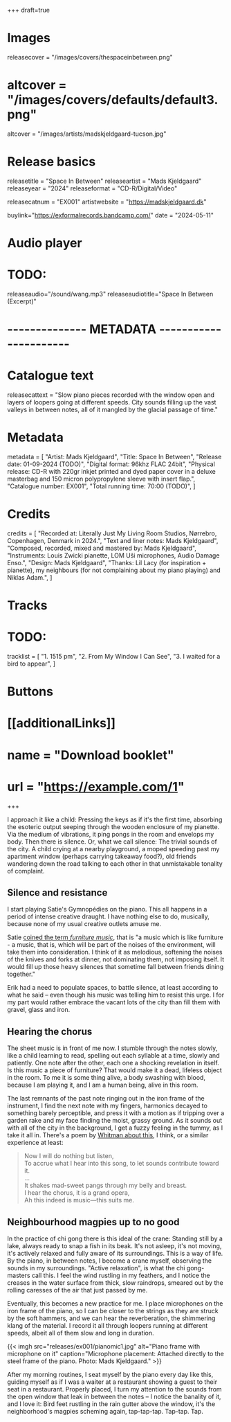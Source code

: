 +++
draft=true

# Images
releasecover = "/images/covers/thespaceinbetween.png"
# altcover = "/images/covers/defaults/default3.png"
altcover = "/images/artists/madskjeldgaard-tucson.jpg"

# Release basics
releasetitle = "Space In Between"
releaseartist = "Mads Kjeldgaard"
releaseyear = "2024"
releaseformat = "CD-R/Digital/Video"

releasecatnum = "EX001"
artistwebsite = "https://madskjeldgaard.dk"

buylink="https://exformalrecords.bandcamp.com/"
date = "2024-05-11"

# Audio player
# TODO:
releaseaudio="/sound/wang.mp3"
releaseaudiotitle="Space In Between (Excerpt)"

# -------------- METADATA ----------------------

# Catalogue text
releasecattext = "Slow piano pieces recorded with the window open and layers of loopers going at different speeds. City sounds filling up the vast valleys in between notes, all of it mangled by the glacial passage of time."

# Metadata
metadata = [
    "Artist: Mads Kjeldgaard",
    "Title: Space In Between",
    "Release date: 01-09-2024 (TODO)",
    "Digital format: 96khz FLAC 24bit",
    "Physical release: CD-R with 220gr inkjet printed and dyed paper cover in a deluxe masterbag and 150 micron polypropylene sleeve with insert flap.",
    "Catalogue number: EX001",
    "Total running time: 70:00 (TODO)",
]

# Credits
credits = [
    "Recorded at: Literally Just My Living Room Studios, Nørrebro, Copenhagen, Denmark in 2024.",
    "Text and liner notes: Mads Kjeldgaard",
    "Composed, recorded, mixed and mastered by: Mads Kjeldgaard",
    "Instruments: Louis Zwicki pianette, LOM Uši microphones, Audio Damage Enso.",
    "Design: Mads Kjeldgaard",
    "Thanks: Lil Lacy (for inspiration + pianette), my neighbours (for not complaining about my piano playing) and Niklas Adam.",
]

# Tracks

# TODO:
tracklist = [
    "1. 1515 pm",
    "2. From My Window I Can See",
    "3. I waited for a bird to appear",
]

# Buttons
# [[additionalLinks]]
# name = "Download booklet"
# url = "https://example.com/1"

+++

I approach it like a child: Pressing the keys as if it's the first time, absorbing the esoteric output seeping through the wooden enclosure of my pianette. Via the medium of vibrations, it ping pongs in the room and envelops my body. Then there is silence. Or, what we call silence: The trivial sounds of the city. A child crying at a nearby playground, a moped speeding past my apartment window (perhaps carrying takeaway food?), old friends wandering down the road talking to each other in that unmistakable tonality of complaint.

## Silence and resistance

I start playing Satie's Gymnopédies on the piano. This all happens in a period of intense creative draught. I have nothing else to do, musically, because none of my usual creative outlets amuse me.

Satie [coined the term _furniture music_](http://www.slashseconds.org/issues/001/001/articles/11_psuchin/index.php), that is "a music which is like furniture - a music, that is, which will be part of the noises of the environment, will take them into consideration. I think of it as melodious, softening the noises of the knives and forks at dinner, not dominating them, not imposing itself. It would fill up those heavy silences that sometime fall between friends dining together." 

Erik had a need to populate spaces, to battle silence, at least according to what he said – even though his music was telling him to resist this urge. I for my part would rather embrace the vacant lots of the city than fill them with gravel, glass and iron.


## Hearing the chorus

The sheet music is in front of me now. I stumble through the notes slowly, like a child learning to read, spelling out each syllable at a time, slowly and patiently. One note after the other, each one a shocking revelation in itself. Is this music a piece of furniture? That would make it a dead, lifeless object in the room. To me it is some thing alive, a body swashing with blood, because I am playing it, and I am a human being, alive in this room. 

The last remnants of the past note ringing out in the iron frame of the instrument, I find the next note with my fingers, harmonics decayed to something barely perceptible, and press it with a motion as if tripping over a garden rake and my face finding the moist, grassy ground. As it sounds out with all of the city in the background, I get a fuzzy feeling in the tummy, as I take it all in. There's a poem by [Whitman about this](https://www.poetryfoundation.org/poems/45477/song-of-myself-1892-version), I think, or a similar experience at least: 

> Now I will do nothing but listen,  
> To accrue what I hear into this song, to let sounds contribute toward it.  
> ...  
> It shakes mad-sweet pangs through my belly and breast.  
> I hear the chorus, it is a grand opera,   
> Ah this indeed is music—this suits me.

## Neighbourhood magpies up to no good

In the practice of chi gong there is this ideal of the crane: Standing still by a lake, always ready to snap a fish in its beak. It's not asleep, it's not moving, it's actively relaxed and fully aware of its surroundings. This is a way of life. By the piano, in between notes, I become a crane myself, observing the sounds in my surroundings. "Active relaxation", is what the chi gong-masters call this. I feel the wind rustling in my feathers, and I notice the creases in the water surface from thick, slow raindrops, smeared out by the rolling caresses of the air that just passed by me. 

Eventually, this becomes a new practice for me. I place microphones on the iron frame of the piano, so I can be closer to the strings as they are struck by the soft hammers, and we can hear the reverberation, the shimmering klang of the material. I record it all through loopers running at different speeds, albeit all of them slow and long in duration. 

{{< imgh src="releases/ex001/pianomic1.jpg" alt="Piano frame with microphone on it" caption="Microphone placement: Attached directly to the steel frame of the piano. Photo: Mads Kjeldgaard." >}}

After my morning routines, I seat myself by the piano every day like this, guiding myself as if I was a waiter at a restaurant showing a guest to their seat in a restaurant. Properly placed, I turn my attention to the sounds from the open window that leak in between the notes – I notice the banality of it, and I love it: Bird feet rustling in the rain gutter above the window, it's the neighborhood's magpies scheming again, tap-tap-tap. Tap-tap. Tap. 


